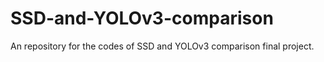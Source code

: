 # SSD-and-YOLOv3-comparison
An repository for the codes of SSD and YOLOv3 comparison final project.
